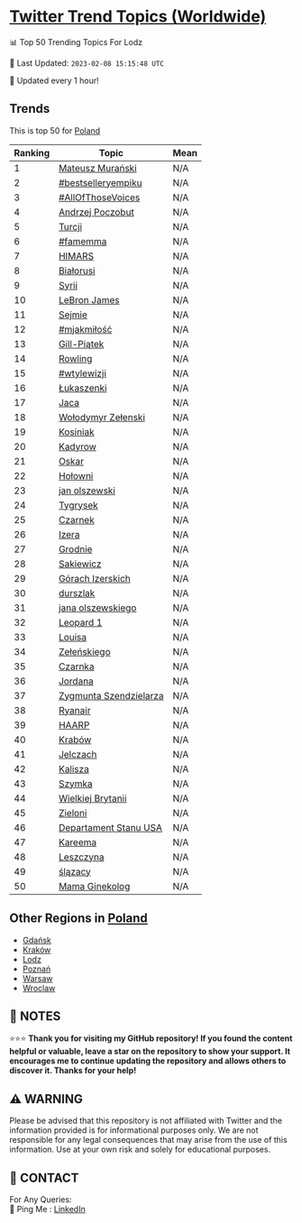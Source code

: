 [Twitter Trend Topics (Worldwide)](https://github.com/ErcinDedeoglu/Twitter-Trend-Topics)
==========


📊 Top 50 Trending Topics For Lodz

📆 Last Updated: `2023-02-08 15:15:48 UTC`

🔧 Updated every 1 hour!


## Trends

This is top 50 for [Poland](</Poland>)

| Ranking | Topic | Mean |
| ------- | ------------ | ------------ |
| 1 | [Mateusz Murański](http://twitter.com/search?q=Mateusz+Mura%c5%84ski) | N/A |
| 2 | [#bestselleryempiku](http://twitter.com/search?q=%23bestselleryempiku) | N/A |
| 3 | [#AllOfThoseVoices](http://twitter.com/search?q=%23AllOfThoseVoices) | N/A |
| 4 | [Andrzej Poczobut](http://twitter.com/search?q=Andrzej+Poczobut) | N/A |
| 5 | [Turcji](http://twitter.com/search?q=Turcji) | N/A |
| 6 | [#famemma](http://twitter.com/search?q=%23famemma) | N/A |
| 7 | [HIMARS](http://twitter.com/search?q=HIMARS) | N/A |
| 8 | [Białorusi](http://twitter.com/search?q=Bia%c5%82orusi) | N/A |
| 9 | [Syrii](http://twitter.com/search?q=Syrii) | N/A |
| 10 | [LeBron James](http://twitter.com/search?q=LeBron+James) | N/A |
| 11 | [Sejmie](http://twitter.com/search?q=Sejmie) | N/A |
| 12 | [#mjakmiłość](http://twitter.com/search?q=%23mjakmi%c5%82o%c5%9b%c4%87) | N/A |
| 13 | [Gill-Piątek](http://twitter.com/search?q=Gill-Pi%c4%85tek) | N/A |
| 14 | [Rowling](http://twitter.com/search?q=Rowling) | N/A |
| 15 | [#wtylewizji](http://twitter.com/search?q=%23wtylewizji) | N/A |
| 16 | [Łukaszenki](http://twitter.com/search?q=%c5%81ukaszenki) | N/A |
| 17 | [Jaca](http://twitter.com/search?q=Jaca) | N/A |
| 18 | [Wołodymyr Zełenski](http://twitter.com/search?q=Wo%c5%82odymyr+Ze%c5%82enski) | N/A |
| 19 | [Kosiniak](http://twitter.com/search?q=Kosiniak) | N/A |
| 20 | [Kadyrow](http://twitter.com/search?q=Kadyrow) | N/A |
| 21 | [Oskar](http://twitter.com/search?q=Oskar) | N/A |
| 22 | [Hołowni](http://twitter.com/search?q=Ho%c5%82owni) | N/A |
| 23 | [jan olszewski](http://twitter.com/search?q=jan+olszewski) | N/A |
| 24 | [Tygrysek](http://twitter.com/search?q=Tygrysek) | N/A |
| 25 | [Czarnek](http://twitter.com/search?q=Czarnek) | N/A |
| 26 | [Izera](http://twitter.com/search?q=Izera) | N/A |
| 27 | [Grodnie](http://twitter.com/search?q=Grodnie) | N/A |
| 28 | [Sakiewicz](http://twitter.com/search?q=Sakiewicz) | N/A |
| 29 | [Górach Izerskich](http://twitter.com/search?q=G%c3%b3rach+Izerskich) | N/A |
| 30 | [durszlak](http://twitter.com/search?q=durszlak) | N/A |
| 31 | [jana olszewskiego](http://twitter.com/search?q=jana+olszewskiego) | N/A |
| 32 | [Leopard 1](http://twitter.com/search?q=Leopard+1) | N/A |
| 33 | [Louisa](http://twitter.com/search?q=Louisa) | N/A |
| 34 | [Zełeńskiego](http://twitter.com/search?q=Ze%c5%82e%c5%84skiego) | N/A |
| 35 | [Czarnka](http://twitter.com/search?q=Czarnka) | N/A |
| 36 | [Jordana](http://twitter.com/search?q=Jordana) | N/A |
| 37 | [Zygmunta Szendzielarza](http://twitter.com/search?q=Zygmunta+Szendzielarza) | N/A |
| 38 | [Ryanair](http://twitter.com/search?q=Ryanair) | N/A |
| 39 | [HAARP](http://twitter.com/search?q=HAARP) | N/A |
| 40 | [Krabów](http://twitter.com/search?q=Krab%c3%b3w) | N/A |
| 41 | [Jelczach](http://twitter.com/search?q=Jelczach) | N/A |
| 42 | [Kalisza](http://twitter.com/search?q=Kalisza) | N/A |
| 43 | [Szymka](http://twitter.com/search?q=Szymka) | N/A |
| 44 | [Wielkiej Brytanii](http://twitter.com/search?q=Wielkiej+Brytanii) | N/A |
| 45 | [Zieloni](http://twitter.com/search?q=Zieloni) | N/A |
| 46 | [Departament Stanu USA](http://twitter.com/search?q=Departament+Stanu+USA) | N/A |
| 47 | [Kareema](http://twitter.com/search?q=Kareema) | N/A |
| 48 | [Leszczyna](http://twitter.com/search?q=Leszczyna) | N/A |
| 49 | [ślązacy](http://twitter.com/search?q=%c5%9bl%c4%85zacy) | N/A |
| 50 | [Mama Ginekolog](http://twitter.com/search?q=Mama+Ginekolog) | N/A |



## Other Regions in [Poland](</Poland>)

* [Gdańsk](</Poland/Gdańsk.md>)
* [Kraków](</Poland/Kraków.md>)
* [Lodz](</Poland/Lodz.md>)
* [Poznań](</Poland/Poznań.md>)
* [Warsaw](</Poland/Warsaw.md>)
* [Wroclaw](</Poland/Wroclaw.md>)



## 📝 NOTES

⭐⭐⭐ **Thank you for visiting my GitHub repository! If you found the content helpful or valuable, leave a star on the repository to show your support. It encourages me to continue updating the repository and allows others to discover it. Thanks for your help!**


## ⚠️ WARNING

Please be advised that this repository is not affiliated with Twitter and the information provided is for informational purposes only. We are not responsible for any legal consequences that may arise from the use of this information. Use at your own risk and solely for educational purposes.


## 📨 CONTACT

 For Any Queries:  
            🏓 Ping Me : [LinkedIn](https://www.linkedin.com/in/ercindedeoglu/)
